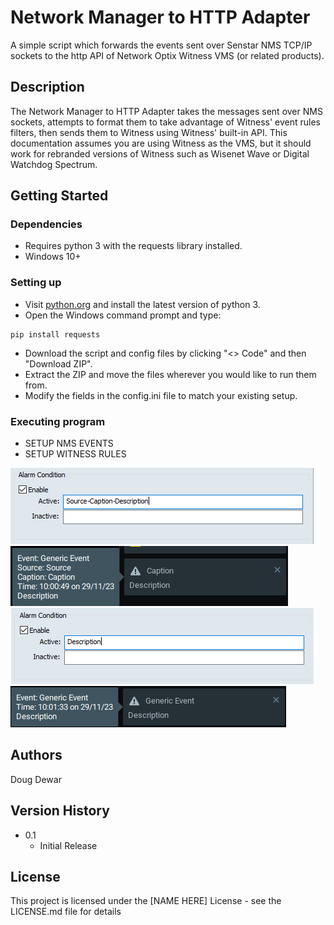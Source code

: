 # Network Manager to HTTP Adapter

A simple script which forwards the events sent over Senstar NMS TCP/IP sockets to the http API of Network Optix Witness VMS (or related products).

## Description

The Network Manager to HTTP Adapter takes the messages sent over NMS sockets, attempts to format them to take advantage of Witness' event rules filters, then sends them to Witness using Witness' built-in API. This documentation assumes you are using Witness as the VMS, but it should work for rebranded versions of Witness such as Wisenet Wave or Digital Watchdog Spectrum.

## Getting Started

### Dependencies

* Requires python 3 with the requests library installed.
* Windows 10+

### Setting up

* Visit [python.org](https://www.python.org/) and install the latest version of python 3.
* Open the Windows command prompt and type:
```
pip install requests
```
* Download the script and config files by clicking "<> Code" and then "Download ZIP".
* Extract the ZIP and move the files wherever you would like to run them from.
* Modify the fields in the config.ini file to match your existing setup.

### Executing program

* SETUP NMS EVENTS
* SETUP WITNESS RULES

![](images/NMSAlert1.png)
![](images/WitnessAlert1.png)
![](images/NMSAlert2.png)
![](images/WitnessAlert2.png)

## Authors

Doug Dewar

## Version History

* 0.1
    * Initial Release

## License

This project is licensed under the [NAME HERE] License - see the LICENSE.md file for details